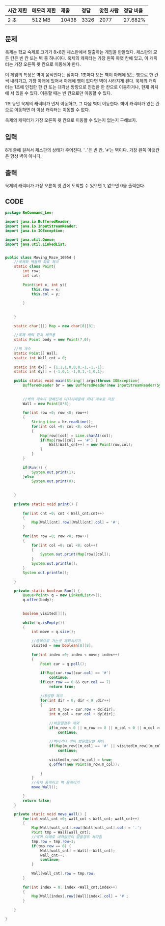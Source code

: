 | 시간 제한 | 메모리 제한 | 제출  | 정답 | 맞힌 사람 | 정답 비율 |
| :-------- | :---------- | :---- | :--- | :-------- | :-------- |
| 2 초      | 512 MB      | 10438 | 3326 | 2077      | 27.682%   |

## 문제

욱제는 학교 숙제로 크기가 8×8인 체스판에서 탈출하는 게임을 만들었다. 체스판의 모든 칸은 빈 칸 또는 벽 중 하나이다. 욱제의 캐릭터는 가장 왼쪽 아랫 칸에 있고, 이 캐릭터는 가장 오른쪽 윗 칸으로 이동해야 한다.

이 게임의 특징은 벽이 움직인다는 점이다. 1초마다 모든 벽이 아래에 있는 행으로 한 칸씩 내려가고, 가장 아래에 있어서 아래에 행이 없다면 벽이 사라지게 된다. 욱제의 캐릭터는 1초에 인접한 한 칸 또는 대각선 방향으로 인접한 한 칸으로 이동하거나, 현재 위치에 서 있을 수 있다. 이동할 때는 빈 칸으로만 이동할 수 있다.

1초 동안 욱제의 캐릭터가 먼저 이동하고, 그 다음 벽이 이동한다. 벽이 캐릭터가 있는 칸으로 이동하면 더 이상 캐릭터는 이동할 수 없다.

욱제의 캐릭터가 가장 오른쪽 윗 칸으로 이동할 수 있는지 없는지 구해보자.

## 입력

8개 줄에 걸쳐서 체스판의 상태가 주어진다. '`.`'은 빈 칸, '`#`'는 벽이다. 가장 왼쪽 아랫칸은 항상 벽이 아니다.

## 출력

욱제의 캐릭터가 가장 오른쪽 윗 칸에 도착할 수 있으면 1, 없으면 0을 출력한다.





## CODE

```java
package ReCommand_Lee;

import java.io.BufferedReader;
import java.io.InputStreamReader;
import java.io.IOException;

import java.util.Queue;
import java.util.LinkedList;


public class Moving_Maze_16954 {
	//욱제와 벽들의 좌표 체크
	static class Point{
		int row;
		int col;
		
		Point(int x, int y){
			this.row = x;
			this.col = y;
			
		}
		
		
	}
	
	static char[][] Map = new char[8][8];
	
	//욱제 캐릭 위치 체크용
	static Point body = new Point(7,0);
	
	//벽 개수
	static Point[] Wall;
	static int Wall_cnt = 0;
	
	static int dx[] = {1,1,1,0,0,0,-1,-1,-1};
	static int dy[] = {-1,0,1,-1,0,1,-1,0,1};
	
	public static void main(String[] args)throws IOException{
		BufferedReader br = new BufferedReader(new InputStreamReader(System.in));
		
		
		//벽의 개수가 정해진게 아니기때문에 최대 개수로 저장
		Wall = new Point[8*8];
		
		for(int row =0; row <8; row++)
		{
			String Line = br.readLine();
			for(int col =0; col <8; col++)
			{
				Map[row][col] = Line.charAt(col);
				if(Map[row][col] == '#') {
					Wall[Wall_cnt++] = new Point(row,col);
				}
			}
		}
		
		if(Run()) {
			System.out.print(1);
		}else
			System.out.print(0);
		
		
	}
	
	private static void print() {
		
		for(int cnt =0; cnt < Wall_cnt;cnt++)
		{
			Map[Wall[cnt].row][Wall[cnt].col] = '#';
		}
		
		for(int row =0; row <8; row++)
		{
			for(int col =0; col <8; col++)
			{
				System.out.print(Map[row][col]);
			}
			System.out.println();
		}
		System.out.println();
		
	}

	private static boolean Run() {
		Queue<Point> q = new LinkedList<>();
		q.offer(body);
		
		
		boolean visited[][];
		
		while(!q.isEmpty())
		{
			int move = q.size();
			
			//중복으로 가는곳 제외시키기
			visited = new boolean[8][8];
			
			for(int index =0; index < move; index++)
			{
				Point cur = q.poll();
				
				if(Map[cur.row][cur.col] == '#')
					continue;
				if(cur.row == 0 && cur.col == 7)
					return true;
				
				//8방향 체크
				for(int dir = 0; dir < 9 ;dir++)
				{
					int m_row = cur.row + dx[dir];
					int m_col = cur.col + dy[dir];
					
					//바깥일경우 제외
					if(m_row < 0 || m_row >= 8 || m_col < 0 || m_col >= 8)
						continue;
					
					//벽이거나 이미 방문했으면 제외
					if(Map[m_row][m_col] == '#' || visited[m_row][m_col])
						continue;
					
					visited[m_row][m_col] = true;
					q.offer(new Point(m_row,m_col)); 
					
				}
			}
			//욱제 움직이고 벽 움직이기
			move_Wall();

		}
		return false;
	}

	private static void move_Wall() {
		for(int wall_cnt =0; wall_cnt < Wall_cnt; wall_cnt++)
		{
			Map[Wall[wall_cnt].row][Wall[wall_cnt].col] = '.';
			Point tmp = Wall[wall_cnt];
			//벽이 아래로 내려갈곳이 없을경우 사라짐
			tmp.row = tmp.row+1;
			if(tmp.row == 8) {
				Wall[wall_cnt] = Wall[--Wall_cnt];
				wall_cnt--;
				continue;
			}
			
			Wall[wall_cnt].row = tmp.row;
		}
		
		for(int index = 0; index <Wall_cnt;index++)
		{
			Map[Wall[index].row][Wall[index].col] = '#'; 
		}
		
	}

}

```

